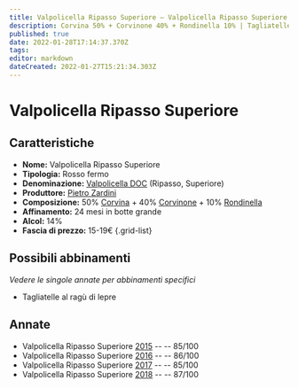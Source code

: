 ```yaml
---
title: Valpolicella Ripasso Superiore – Valpolicella Ripasso Superiore DOC – Pietro Zardini – Veneto (IT)
description: Corvina 50% + Corvinone 40% + Rondinella 10% | Tagliatelle al ragù di lepre
published: true
date: 2022-01-28T17:14:37.370Z
tags: 
editor: markdown
dateCreated: 2022-01-27T15:21:34.303Z
---
```


# Valpolicella Ripasso Superiore

## Caratteristiche
- **Nome:** <span class="nome">Valpolicella Ripasso Superiore</span>
- **Tipologia:** Rosso fermo
- **Denominazione:** <span class="denominazione">[Valpolicella DOC](/denominazioni/Italia/Veneto/DOC/Valpolicella)</span> (Ripasso, Superiore)
- **Produttore:** <span class="cantina">[Pietro Zardini](/produttori/Italia/Veneto/Pietro-Zardini)</span> 
- **Composizione:** 50% [Corvina](/vitigni/Italia/corvina) + 40% [Corvinone](/vitigni/Italia/corvinone) + 10% [Rondinella](/vitigni/Italia/rondinella)
- **Affinamento:** 24 mesi in botte grande
- **Alcol:** 14%
- **Fascia di prezzo:** 15-19€
{.grid-list}

## Possibili abbinamenti
*Vedere le singole annate per abbinamenti specifici*

- Tagliatelle al ragù di lepre

## Annate
- Valpolicella Ripasso Superiore [2015](vini/Italia/Veneto/Pietro-Zardini/Amarone-Della-Valpolicella/2015) -- <span class="star-3"></span> -- 85/100
- Valpolicella Ripasso Superiore [2016](vini/Italia/Veneto/Pietro-Zardini/Amarone-Della-Valpolicella/2016) -- <span class="star-3"></span> -- 86/100
- Valpolicella Ripasso Superiore [2017](vini/Italia/Veneto/Pietro-Zardini/Amarone-Della-Valpolicella/2017) -- <span class="star-3"></span> -- 85/100
- Valpolicella Ripasso Superiore [2018](vini/Italia/Veneto/Pietro-Zardini/Amarone-Della-Valpolicella/2018) -- <span class="star-3"></span> -- 87/100

